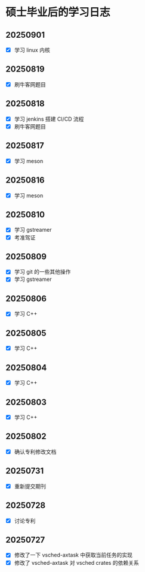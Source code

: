 # 硕士毕业后的学习日志

## 20250901

- [x] 学习 linux 内核

## 20250819

- [x] 刷牛客网题目

## 20250818

- [x] 学习 jenkins 搭建 CI/CD 流程
- [x] 刷牛客网题目

## 20250817

- [x] 学习 meson

## 20250816

- [x] 学习 meson

## 20250810

- [x] 学习 gstreamer
- [x] 考准驾证

## 20250809

- [x] 学习 git 的一些其他操作
- [x] 学习 gstreamer

## 20250806

- [x] 学习 C++

## 20250805

- [x] 学习 C++

## 20250804

- [x] 学习 C++

## 20250803

- [x] 学习 C++

## 20250802

- [x] 确认专利修改文档

## 20250731

- [x] 重新提交期刊

## 20250728

- [x] 讨论专利

## 20250727

- [x] 修改了一下 vsched-axtask 中获取当前任务的实现
- [x] 修改了 vsched-axtask 对 vsched crates 的依赖关系